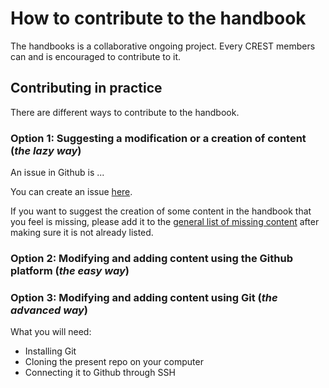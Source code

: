 # How to contribute to the handbook

The handbooks is a collaborative ongoing project. Every CREST members can and is encouraged to contribute to it.

## Contributing in practice

There are different ways to contribute to the handbook. 

### Option 1: Suggesting a modification or a creation of content (*the lazy way*)

An issue in Github is ...

You can create an issue [here](https://github.com/crest-econ/crest-handbook/issues/new/choose).

If you want to suggest the creation of some content in the handbook that you feel is missing, please add it to the [general list of missing content](https://github.com/crest-econ/crest-handbook/issues/3) after making sure it is not already listed.

### Option 2: Modifying and adding content using the Github platform (*the easy way*)

### Option 3: Modifying and adding content using Git (*the advanced way*)

What you will need:
- Installing Git
- Cloning the present repo on your computer
- Connecting it to Github through SSH

